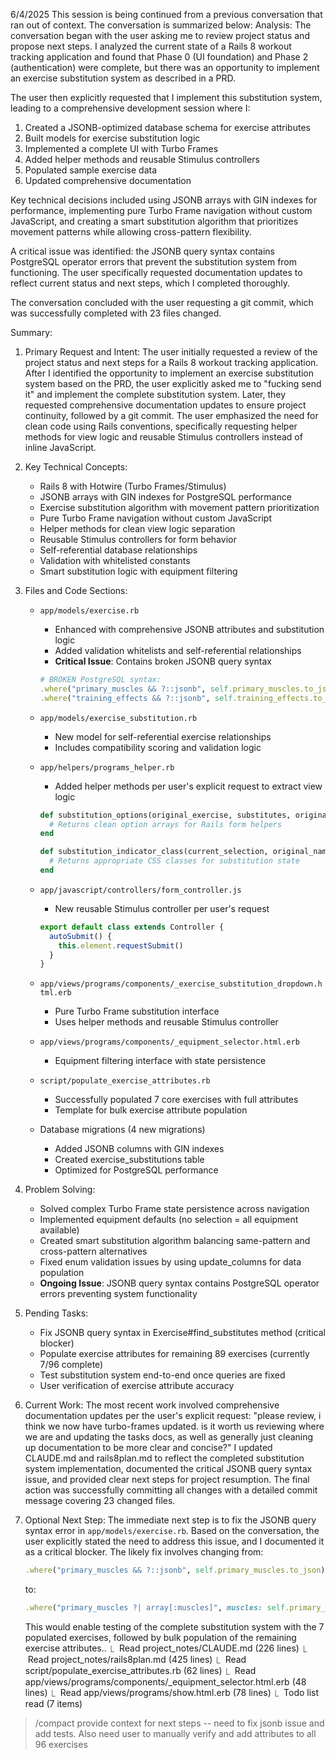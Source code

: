 6/4/2025
This session is being continued from a previous conversation that ran out of context. The 
  conversation is summarized below:
  Analysis:
  The conversation began with the user asking me to review project status and propose next steps. I 
  analyzed the current state of a Rails 8 workout tracking application and found that Phase 0 (UI 
  foundation) and Phase 2 (authentication) were complete, but there was an opportunity to implement 
  an exercise substitution system as described in a PRD.

  The user then explicitly requested that I implement this substitution system, leading to a 
  comprehensive development session where I:

  1. Created a JSONB-optimized database schema for exercise attributes
  2. Built models for exercise substitution logic
  3. Implemented a complete UI with Turbo Frames
  4. Added helper methods and reusable Stimulus controllers
  5. Populated sample exercise data
  6. Updated comprehensive documentation

  Key technical decisions included using JSONB arrays with GIN indexes for performance, implementing
   pure Turbo Frame navigation without custom JavaScript, and creating a smart substitution 
  algorithm that prioritizes movement patterns while allowing cross-pattern flexibility.

  A critical issue was identified: the JSONB query syntax contains PostgreSQL operator errors that 
  prevent the substitution system from functioning. The user specifically requested documentation 
  updates to reflect current status and next steps, which I completed thoroughly.

  The conversation concluded with the user requesting a git commit, which was successfully completed
   with 23 files changed.

  Summary:
  1. Primary Request and Intent:
     The user initially requested a review of the project status and next steps for a Rails 8 
  workout tracking application. After I identified the opportunity to implement an exercise 
  substitution system based on the PRD, the user explicitly asked me to "fucking send it" and 
  implement the complete substitution system. Later, they requested comprehensive documentation 
  updates to ensure project continuity, followed by a git commit. The user emphasized the need for 
  clean code using Rails conventions, specifically requesting helper methods for view logic and 
  reusable Stimulus controllers instead of inline JavaScript.

  2. Key Technical Concepts:
     - Rails 8 with Hotwire (Turbo Frames/Stimulus)
     - JSONB arrays with GIN indexes for PostgreSQL performance
     - Exercise substitution algorithm with movement pattern prioritization
     - Pure Turbo Frame navigation without custom JavaScript
     - Helper methods for clean view logic separation
     - Reusable Stimulus controllers for form behavior
     - Self-referential database relationships
     - Validation with whitelisted constants
     - Smart substitution logic with equipment filtering

  3. Files and Code Sections:

     - `app/models/exercise.rb`
       - Enhanced with comprehensive JSONB attributes and substitution logic
       - Added validation whitelists and self-referential relationships
       - **Critical Issue**: Contains broken JSONB query syntax
       ```ruby
       # BROKEN PostgreSQL syntax:
       .where("primary_muscles && ?::jsonb", self.primary_muscles.to_json)
       .where("training_effects && ?::jsonb", self.training_effects.to_json)
       ```

     - `app/models/exercise_substitution.rb`
       - New model for self-referential exercise relationships
       - Includes compatibility scoring and validation logic

     - `app/helpers/programs_helper.rb`
       - Added helper methods per user's explicit request to extract view logic
       ```ruby
       def substitution_options(original_exercise, substitutes, original_name)
         # Returns clean option arrays for Rails form helpers
       end
       
       def substitution_indicator_class(current_selection, original_name)
         # Returns appropriate CSS classes for substitution state
       end
       ```

     - `app/javascript/controllers/form_controller.js`
       - New reusable Stimulus controller per user's request
       ```javascript
       export default class extends Controller {
         autoSubmit() {
           this.element.requestSubmit()
         }
       }
       ```

     - `app/views/programs/components/_exercise_substitution_dropdown.html.erb`
       - Pure Turbo Frame substitution interface
       - Uses helper methods and reusable Stimulus controller

     - `app/views/programs/components/_equipment_selector.html.erb`
       - Equipment filtering interface with state persistence

     - `script/populate_exercise_attributes.rb`
       - Successfully populated 7 core exercises with full attributes
       - Template for bulk exercise attribute population

     - Database migrations (4 new migrations)
       - Added JSONB columns with GIN indexes
       - Created exercise_substitutions table
       - Optimized for PostgreSQL performance

  4. Problem Solving:
     - Solved complex Turbo Frame state persistence across navigation
     - Implemented equipment defaults (no selection = all equipment available)
     - Created smart substitution algorithm balancing same-pattern and cross-pattern alternatives
     - Fixed enum validation issues by using update_columns for data population
     - **Ongoing Issue**: JSONB query syntax contains PostgreSQL operator errors preventing system 
  functionality

  5. Pending Tasks:
     - Fix JSONB query syntax in Exercise#find_substitutes method (critical blocker)
     - Populate exercise attributes for remaining 89 exercises (currently 7/96 complete)
     - Test substitution system end-to-end once queries are fixed
     - User verification of exercise attribute accuracy

  6. Current Work:
     The most recent work involved comprehensive documentation updates per the user's explicit 
  request: "please review, i think we now have turbo-frames updated. is it worth us reviewing where 
  we are and updating the tasks docs, as well as generally just cleaning up documentation to be more
   clear and concise?" I updated CLAUDE.md and rails8plan.md to reflect the completed substitution 
  system implementation, documented the critical JSONB query syntax issue, and provided clear next 
  steps for project resumption. The final action was successfully committing all changes with a 
  detailed commit message covering 23 changed files.

  7. Optional Next Step:
     The immediate next step is to fix the JSONB query syntax error in `app/models/exercise.rb`. 
  Based on the conversation, the user explicitly stated the need to address this issue, and I 
  documented it as a critical blocker. The likely fix involves changing from:
     ```ruby
     .where("primary_muscles && ?::jsonb", self.primary_muscles.to_json)
     ```
     to:
     ```ruby
     .where("primary_muscles ?| array[:muscles]", muscles: self.primary_muscles)
     ```
     This would enable testing of the complete substitution system with the 7 populated exercises, 
  followed by bulk population of the remaining exercise attributes..
  ⎿  Read project_notes/CLAUDE.md (226 lines)
  ⎿  Read project_notes/rails8plan.md (425 lines)
  ⎿  Read script/populate_exercise_attributes.rb (62 lines)
  ⎿  Read app/views/programs/components/_equipment_selector.html.erb (48 lines)
  ⎿  Read app/views/programs/show.html.erb (78 lines)
  ⎿  Todo list read (7 items)

> /compact provide context for next steps -- need to fix jsonb issue and add tests. Also need user 
to manually verify and add attributes to all 96 exercises
